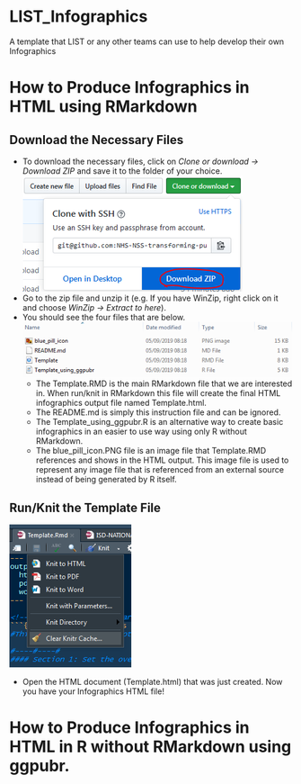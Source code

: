 # LIST_Infographics
A template that LIST or any other teams can use to help develop their own Infographics

# How to Produce Infographics in HTML using RMarkdown

## Download the Necessary Files
* To download the necessary files, click on *Clone or download -> Download ZIP* and save it to the folder of your choice. 
![Download Zip Example](https://github.com/NHS-NSS-transforming-publications/Images/blob/master/RMarkdown_Basic1.png)
* Go to the zip file and unzip it (e.g. If you have WinZip, right click on it and choose *WinZip -> Extract to here*).
* You should see the four files that are below.
![Infographics_Files](https://github.com/NHS-NSS-transforming-publications/Images/blob/master/Infographics_Files.PNG)
  * The Template.RMD is the main RMarkdown file that we are interested in.  When run/knit in RMarkdown this file
    will create the final HTML infographics output file named Template.html.
  * The README.md is simply this instruction file and can be ignored.
  * The Template_using_ggpubr.R is an alternative way to create basic infographics in an easier to use way using only R without RMarkdown.
  * The blue_pill_icon.PNG file is an image file that Template.RMD references and shows in the HTML output.  This image file is used to represent any image file that is referenced from an external source instead of being generated by R itself.

## Run/Knit the Template File
![Knit document example](https://github.com/NHS-NSS-transforming-publications/Images/blob/master/Infographics_Knit.PNG)

* Open the HTML document (Template.html) that was just created. Now you have your Infographics HTML file!


# How to Produce Infographics in HTML in R without RMarkdown using ggpubr.

